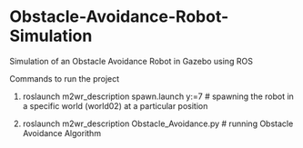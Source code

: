 # Obstacle-Avoidance-Robot-Simulation
Simulation of an Obstacle Avoidance Robot in Gazebo using ROS

Commands to run the project

1) roslaunch m2wr_description spawn.launch y:=7      # spawning the robot in a specific world (world02) at a particular position
   

2) roslaunch m2wr_description Obstacle_Avoidance.py  # running Obstacle Avoidance Algorithm
